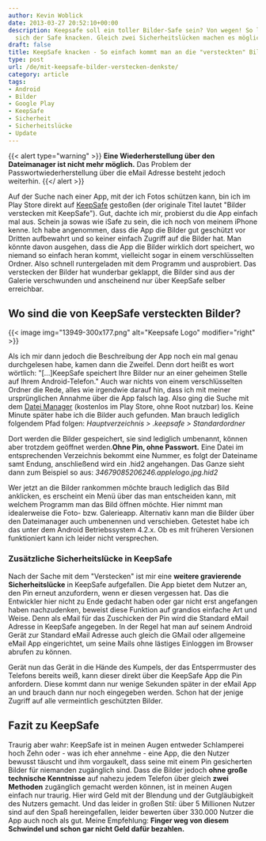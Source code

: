 ```yaml
---
author: Kevin Woblick
date: 2013-03-27 20:52:10+00:00
description: Keepsafe soll ein toller Bilder-Safe sein? Von wegen! So leicht lässt
  sich der Safe knacken. Gleich zwei Sicherheitslücken machen es möglich.
draft: false
title: KeepSafe knacken - So einfach kommt man an die "versteckten" Bilder
type: post
url: /de/mit-keepsafe-bilder-verstecken-denkste/
category: article
tags:
- Android
- Bilder
- Google Play
- KeepSafe
- Sicherheit
- Sicherheitslücke
- Update
---
```


{{< alert type="warning" >}}
**Eine Wiederherstellung über den Dateimanager ist nicht mehr möglich.** Das Problem der Passwortwiederherstellung über die eMail Adresse besteht jedoch weiterhin.
{{</ alert >}}


Auf der Suche nach einer App, mit der ich Fotos schützen kann, bin ich im Play Store direkt auf [KeepSafe](https://play.google.com/store/apps/details?id=com.kii.safe&hl=de) gestoßen (der originale Titel lautet "Bilder verstecken mit KeepSafe"). Gut, dachte ich mir, probierst du die App einfach mal aus. Schein ja sowas wie iSafe zu sein, die ich noch von meinem iPhone kenne. Ich habe angenommen, dass die App die Bilder gut geschützt vor Dritten aufbewahrt und so keiner einfach Zugriff auf die Bilder hat. Man könnte davon ausgehen, dass die App die Bilder wirklich dort speichert, wo niemand so einfach heran kommt, vielleicht sogar in einem verschlüsselten Ordner. Also schnell runtergeladen mit dem Programm und ausprobiert. Das verstecken der Bilder hat wunderbar geklappt, die Bilder sind aus der Galerie verschwunden und anscheinend nur über KeepSafe selber erreichbar.


## Wo sind die von KeepSafe versteckten Bilder?

{{< image img="13949-300x177.png" alt="Keepsafe Logo" modifier="right" >}}

Als ich mir dann jedoch die Beschreibung der App noch ein mal genau durchgelesen habe, kamen dann die Zweifel. Denn dort heißt es wort wörtlich: "[...]KeepSafe speichert Ihre Bilder nur an einer geheimen Stelle auf Ihrem Android-Telefon." Auch war nichts von einem verschlüsselten Ordner die Rede, alles wie irgendwie darauf hin, dass ich mit meiner ursprünglichen Annahme über die App falsch lag. Also ging die Suche mit dem [Datei Manager](https://play.google.com/store/apps/details?id=com.rhmsoft.fm) (kostenlos im Play Store, ohne Root nutzbar) los. Keine Minute später habe ich die Bilder auch gefunden. Man brauch lediglich folgendem Pfad folgen: _Hauptverzeichnis > .keepsafe > Standardordner_

Dort werden die Bilder gespeichert, sie sind lediglich umbenannt, können aber trotzdem geöffnet werden.**Ohne Pin, ohne Passwort.** Eine Datei im entsprechenden Verzeichnis bekommt eine Nummer, es folgt der Dateiname samt Endung, anschließend wird ein .hid2 angehangen. Das Ganze sieht dann zum Beispiel so aus: _34679085206246.applelogo.jpg.hid2_

Wer jetzt an die Bilder rankommen möchte brauch lediglich das Bild anklicken, es erscheint ein Menü über das man entscheiden kann, mit welchem Programm man das Bild öffnen möchte. Hier nimmt man idealerweise die Foto- bzw. Galerieapp. Alternativ kann man die Bilder über den Dateimanager auch umbenennen und verschieben. Getestet habe ich das unter dem Android Betriebssystem 4.2.x. Ob es mit früheren Versionen funktioniert kann ich leider nicht versprechen.


### Zusätzliche Sicherheitslücke in KeepSafe

Nach der Sache mit dem "Verstecken" ist mir eine **weitere gravierende Sicherheitslücke** in KeepSafe aufgefallen. Die App bietet dem Nutzer an, den Pin erneut anzufordern, wenn er diesen vergessen hat. Das die Entwickler hier nicht zu Ende gedacht haben oder gar nicht erst angefangen haben nachzudenken, beweist diese Funktion auf grandios einfache Art und Weise. Denn als eMail für das Zuschicken der Pin wird die Standard eMail Adresse in KeepSafe angegeben. In der Regel hat man auf seinem Android Gerät zur Standard eMail Adresse auch gleich die GMail oder allgemeine eMail App eingerichtet, um seine Mails ohne lästiges Einloggen im Browser abrufen zu können.

Gerät nun das Gerät in die Hände des Kumpels, der das Entsperrmuster des Telefons bereits weiß, kann dieser direkt über die KeepSafe App die Pin anfordern. Diese kommt dann nur wenige Sekunden später in der eMail App an und brauch dann nur noch eingegeben werden. Schon hat der jenige Zugriff auf alle vermeintlich geschützten Bilder.


## Fazit zu KeepSafe

Traurig aber wahr: KeepSafe ist in meinen Augen entweder Schlamperei hoch Zehn oder - was ich eher annehme - eine App, die den Nutzer bewusst täuscht und ihm vorgaukelt, dass seine mit einem Pin gesicherten Bilder für niemanden zugänglich sind. Dass die Bilder jedoch **ohne große technische Kenntnisse** auf nahezu jedem Telefon über gleich **zwei Methoden** zugänglich gemacht werden können, ist in meinen Augen einfach nur traurig. Hier wird Geld mit der Blendung und der Gutgläubigkeit des Nutzers gemacht. Und das leider in großen Stil: über 5 Millionen Nutzer sind auf den Spaß hereingefallen, leider bewerten über 330.000 Nutzer die App auch noch als gut.
Meine Empfehlung: **Finger weg von diesem Schwindel und schon gar nicht Geld dafür bezahlen.**
